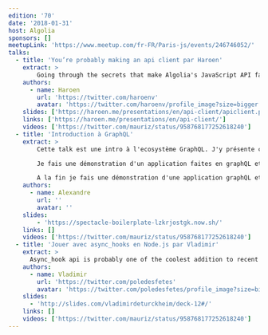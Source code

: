 ```yaml
---
edition: '70'
date: '2018-01-31'
host: Algolia
sponsors: []
meetupLink: 'https://www.meetup.com/fr-FR/Paris-js/events/246746052/'
talks:
  - title: 'You’re probably making an api client par Haroen'
    extract: >
        Going through the secrets that make Algolia's JavaScript API fast in a hands-on way.
    authors:
      - name: Haroen
        url: 'https://twitter.com/haroenv'
        avatar: 'https://twitter.com/haroenv/profile_image?size=bigger'
    slides: ['https://haroen.me/presentations/en/api-client/apiclient.pdf']
    links: ['https://haroen.me/presentations/en/api-client/']
    videos: ['https://twitter.com/mauriz/status/958768177252618240']
  - title: 'Introduction à GraphQL'
    extract: >
        Cette talk est une intro à l'ecosystème GraphQL. J'y présente ce qu'est graphQL, les bases du language et des queries. J'explique le type system graphQL et ces avantages.

        Je fais une démonstration d'un application faites en graphQL et je décris les librairies et outils pour commencer à faire du graphQL côté server ou client.

        A la fin je fais une démonstration d'une application graphQL et un code walkthrough.
    authors:
      - name: Alexandre
        url: ''
        avatar: ''
    slides:
        - 'https://spectacle-boilerplate-lzkrjostgk.now.sh/'
    links: []
    videos: ['https://twitter.com/mauriz/status/958768177252618240']
  - title: 'Jouer avec async_hooks en Node.js par Vladimir'
    extract: >
      Async_hook api is probably one of the coolest addition to recent Node.js. Why ? Also, What can we build with it ?
    authors:
      - name: Vladimir
        url: 'https://twitter.com/poledesfetes'
        avatar: 'https://twitter.com/poledesfetes/profile_image?size=bigger'
    slides:
      - 'http://slides.com/vladimirdeturckheim/deck-12#/'
    links: []
    videos: ['https://twitter.com/mauriz/status/958768177252618240']
---
```

